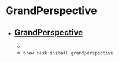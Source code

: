 # GrandPerspective
- [GrandPerspective](https://grandperspectiv.sourceforge.io/)
  - 
  - 
  - `brew cask install grandperspective`
